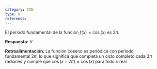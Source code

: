 ```yaml
---
category: CON
type: D
reference: 
---
```


El período fundamental de la función $f(x) = \cos(x)$ es $2\pi$.

**Respuesta:** V

**Retroalimentación:**
La función coseno es periódica con período fundamental $2\pi$, lo que significa que completa un ciclo completo cada $2\pi$ radianes y cumple que $\cos(x + 2\pi) = \cos(x)$ para todo $x$ real